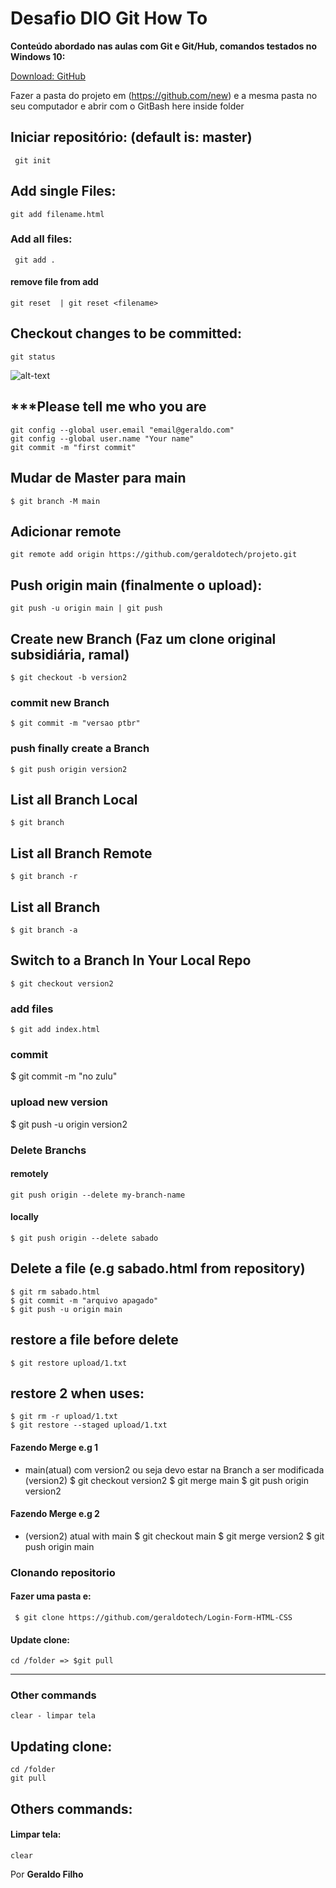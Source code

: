 # Desafio DIO Git How To
**Conteúdo abordado nas aulas com Git e Git/Hub, comandos testados no Windows 10:**

[Download: GitHub](https://git-scm.com/downloads)

Fazer a pasta do projeto em (https://github.com/new) e a mesma pasta no seu computador e abrir com o GitBash here inside folder
    
## Iniciar repositório: (default is: master)
     git init

## Add single Files:
    git add filename.html
    
### Add all files:

     git add .
     
#### remove file from add
    git reset  | git reset <filename>

## Checkout changes to be committed:

    git status
    
  ![alt-text](https://raw.githubusercontent.com/geraldotech/Git-How-TO/main/img/gitstatus.jpg)
    

## ***Please tell me who you are

    git config --global user.email "email@geraldo.com"
    git config --global user.name "Your name"
    git commit -m "first commit"

## Mudar de Master para main
    $ git branch -M main
    
## Adicionar remote
    git remote add origin https://github.com/geraldotech/projeto.git

## Push origin main (finalmente o upload):
    git push -u origin main | git push

## Create new Branch (Faz um clone original subsidiária, ramal)
    $ git checkout -b version2

### commit new Branch

    $ git commit -m "versao ptbr"

### push finally create a Branch
    $ git push origin version2


## List all Branch Local
    $ git branch
    
## List all Branch Remote
    $ git branch -r
    
## List all Branch
    $ git branch -a
    
## Switch to a Branch In Your Local Repo
    $ git checkout version2

### add files
    $ git add index.html
### commit
$ git commit -m "no zulu"

### upload new version
$ git push -u origin version2

### Delete Branchs

#### remotely
    git push origin --delete my-branch-name

#### locally
    $ git push origin --delete sabado
    
## Delete a file (e.g sabado.html from repository)
    $ git rm sabado.html
    $ git commit -m "arquivo apagado"
    $ git push -u origin main
    
## restore a file before delete
    $ git restore upload/1.txt
    
    
 ## restore 2 when uses: 
    $ git rm -r upload/1.txt
    $ git restore --staged upload/1.txt



#### Fazendo Merge e.g 1
- main(atual) com version2 ou seja devo estar na Branch a ser modificada (version2)
    $ git checkout version2
    $ git merge main
    $ git push origin version2
    
#### Fazendo Merge e.g 2
- (version2) atual with main
$ git checkout main
$ git merge version2
$ git push origin main


### Clonando repositorio

#### Fazer uma pasta e:
     $ git clone https://github.com/geraldotech/Login-Form-HTML-CSS

#### Update clone:
    cd /folder => $git pull
    
    
---  
  
### Other commands
    clear - limpar tela
   


    
    
   ## Updating clone:
    cd /folder
    git pull


## Others commands:
#### Limpar tela:
    clear

    
Por **Geraldo Filho**

    
    
    








